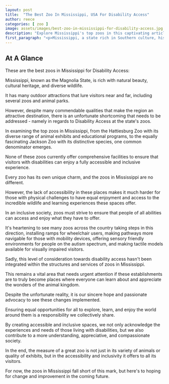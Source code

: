 ```yaml
---
layout: post
title:  "The Best Zoo In Mississippi, USA For Disability Access"
author: reece
categories: [ zoo ]
image: assets/images/best-zoo-in-mississippi-for-disability-access.jpg
description: "Explore Mississippi's top zoos in this captivating article. Learn about their standout exhibits, conservation efforts, and unique attractions that make these destinations a must-visit for all animal and nature lovers."
first_paragraph: "<p>Mississippi, a state rich in Southern culture, history, and remarkable wildlife, is home to various zoos that offer fascinating wild encounters.</p><p>But their commitment doesn't stop at delighting the average visitor.</p><p>These establishments also prioritize offering an inclusive experience for all guests.</p><p>For those with disabilities, rest assured that accessibility is a fundamental pillar in these attractions.</p><p>Join us as we journey through the hospitality of the Magnolia State, exploring the best zoos in Mississippi offering exceptional disability access, ensuring every visitor has ample opportunity to engage with and enjoy the wonder of our animal kingdom.</p>"
---
```


## At A Glance

These are the best zoos in Mississippi for Disability Access:

Mississippi, known as the Magnolia State, is rich with natural beauty, cultural heritage, and diverse wildlife. 

It has many outdoor attractions that lure visitors near and far, including several zoos and animal parks. 

However, despite many commendable qualities that make the region an attractive destination, there is an unfortunate shortcoming that needs to be addressed - namely in regards to Disability Access at the state's zoos.

In examining the top zoos in Mississippi, from the Hattiesburg Zoo with its diverse range of animal exhibits and educational programs, to the equally fascinating Jackson Zoo with its distinctive species, one common denominator emerges. 

None of these zoos currently offer comprehensive facilities to ensure that visitors with disabilities can enjoy a fully accessible and inclusive experience.

Every zoo has its own unique charm, and the zoos in Mississippi are no different. 

However, the lack of accessibility in these places makes it much harder for those with physical challenges to have equal enjoyment and access to the incredible wildlife and learning experiences these spaces offer.

In an inclusive society, zoos must strive to ensure that people of all abilities can access and enjoy what they have to offer. 

It's heartening to see many zoos across the country taking steps in this direction, installing ramps for wheelchair users, making pathways more navigable for those with mobility devices, offering sensory friendly environments for people on the autism spectrum, and making tactile models available for visually impaired visitors.

Sadly, this level of consideration towards disability access hasn't been integrated within the structures and services of zoos in Mississippi. 

This remains a vital area that needs urgent attention if these establishments are to truly become places where everyone can learn about and appreciate the wonders of the animal kingdom.

Despite the unfortunate reality, it is our sincere hope and passionate advocacy to see these changes implemented. 

Ensuring equal opportunities for all to explore, learn, and enjoy the world around them is a responsibility we collectively share. 

By creating accessible and inclusive spaces, we not only acknowledge the experiences and needs of those living with disabilities, but we also contribute to a more understanding, appreciative, and compassionate society.

In the end, the measure of a great zoo is not just in its variety of animals or quality of exhibits, but in the accessibility and inclusivity it offers to all its visitors. 

For now, the zoos in Mississippi fall short of this mark, but here's to hoping for change and improvement in the coming future.